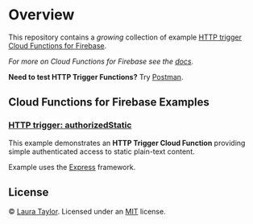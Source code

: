 # Overview

This repository contains a *growing* collection of example [HTTP trigger](https://firebase.google.com/docs/functions/http-events) [Cloud Functions for Firebase](https://firebase.google.com/features/functions).

*For more on Cloud Functions for Firebase see the [docs](https://firebase.google.com/docs/functions/).*

**Need to test HTTP Trigger Functions?**  Try [Postman](https://www.getpostman.com/).


## Cloud Functions for Firebase Examples

### [HTTP trigger: authorizedStatic](/authorized-static)

This example demonstrates an **HTTP Trigger Cloud Function** providing simple authenticated access to static plain-text content.  

Example uses the [Express](https://expressjs.com/) framework.


## License

© [Laura Taylor](https://github.com/techstreams). Licensed under an [MIT](LICENSE) license.
